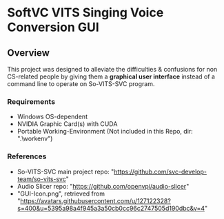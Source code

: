 # SoftVC VITS Singing Voice Conversion GUI

## Overview
This project was designed to alleviate the difficulties & confusions for non CS-related people by giving them a **graphical user interface** instead of a command line to operate on So-VITS-SVC program.

### **Requirements**
- Windows OS-dependent
- NVIDIA Graphic Card(s) with CUDA
- Portable Working-Environment (Not included in this Repo, dir: ".\workenv")

### **References**
- So-VITS-SVC main project repo: "https://github.com/svc-develop-team/so-vits-svc"
- Audio Slicer repo: "https://github.com/openvpi/audio-slicer"
- "GUI-Icon.png", retrieved from "https://avatars.githubusercontent.com/u/127122328?s=400&u=5395a98a4f945a3a50cb0cc96c2747505d190dbc&v=4"
